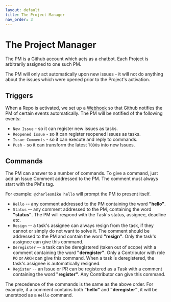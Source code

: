 ```yaml
---
layout: default
title: The Project Manager
nav_order: 3
---
```


# The Project Manager

The PM is a Github account which acts as a chatbot. Each Project is arbitrarily assigned
to one such PM.

The PM will only act automatically upon new issues - it will not do anything about the issues which
were opened prior to the Project's activation.

## Triggers

When a Repo is activated, we set up a [Webhook](https://developer.github.com/webhooks/) so that Github notifies
the PM of certain events automatically. The PM will be notified of the following events:

* ``New Issue`` - so it can register new issues as tasks.
* ``Reopened Issue`` - so it can register reopened issues as tasks.
* ``Issue Comments`` - so it can execute and reply to commands.
* ``Push`` - so it can transform the latest ``TODO``s into new Issues.

## Commands

The PM can answer to a number of commands. To give a command, just add an Issue Comment addressed to the PM.
The comment must always start with the PM's tag.

For example: ``@charlesmike hello`` will prompt the PM to present itself.

* ``Hello`` -- any comment addressed to the PM containing the word **"hello"**.
* ``Status`` -- any comment addressed to the PM, containing the word **"status"**. The PM will respond with the Task's status, assignee, deadline etc.
* ``Resign`` -- a task's assignee can always resign from the task, if they cannot or simply do not want to solve it. The comment should be addressed to the PM and contain the word **"resign"**. Only the task's assignee can give this command.
* ``Deregister`` -- a task can be deregistered (taken out of scope) with a comment containing the word **"deregister"**. Only a Contributor with role ``PO`` or ``ARCH`` can give this command. When a task is deregistered, the task's assignee is automatically resigned.
* ``Register`` -- an Issue or PR can be registered as a Task with a comment containing the word **"register"**. Any Contributor can give this command.

The precedence of the commands is the same as the above order. For example, if a comment contains both **"hello"** and **"deregister"**, it will be unerstood as a ``Hello`` command.
